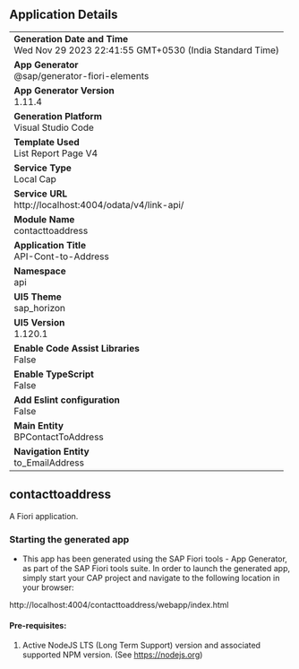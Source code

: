 ## Application Details
|               |
| ------------- |
|**Generation Date and Time**<br>Wed Nov 29 2023 22:41:55 GMT+0530 (India Standard Time)|
|**App Generator**<br>@sap/generator-fiori-elements|
|**App Generator Version**<br>1.11.4|
|**Generation Platform**<br>Visual Studio Code|
|**Template Used**<br>List Report Page V4|
|**Service Type**<br>Local Cap|
|**Service URL**<br>http://localhost:4004/odata/v4/link-api/
|**Module Name**<br>contacttoaddress|
|**Application Title**<br>API-Cont-to-Address|
|**Namespace**<br>api|
|**UI5 Theme**<br>sap_horizon|
|**UI5 Version**<br>1.120.1|
|**Enable Code Assist Libraries**<br>False|
|**Enable TypeScript**<br>False|
|**Add Eslint configuration**<br>False|
|**Main Entity**<br>BPContactToAddress|
|**Navigation Entity**<br>to_EmailAddress|

## contacttoaddress

A Fiori application.

### Starting the generated app

-   This app has been generated using the SAP Fiori tools - App Generator, as part of the SAP Fiori tools suite.  In order to launch the generated app, simply start your CAP project and navigate to the following location in your browser:

http://localhost:4004/contacttoaddress/webapp/index.html

#### Pre-requisites:

1. Active NodeJS LTS (Long Term Support) version and associated supported NPM version.  (See https://nodejs.org)


